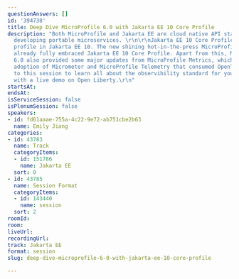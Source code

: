 ```yaml
---
questionAnswers: []
id: '394738'
title: Deep Dive MicroProfile 6.0 with Jakarta EE 10 Core Profile
description: "Both MicroProfile and Jakarta EE are cloud native API standards for
  developing portable microservices. \r\n\r\nJakarta EE 10 Core Profile was the new
  profile in Jakarta EE 10. The new shining hot-in-the-press MicroProfile 6.0 has
  already fully embraced Jakarta EE 10 Core Profile. Apart from this, MicroProfile
  6.0 also provided some major updates from MicroProfile Metrics, which enabled the
  adoption of Micrometer and MicroProfile Telemetry that consumed OpenTelemetry. Come
  to this session to learn all about the observibility standard for your microservices
  with a live demo on Open Liberty.\r\n"
startsAt: 
endsAt: 
isServiceSession: false
isPlenumSession: false
speakers:
- id: fd61aaae-755a-4c22-9e72-ab751cbe2b63
  name: Emily Jiang
categories:
- id: 43783
  name: Track
  categoryItems:
  - id: 151786
    name: Jakarta EE
  sort: 0
- id: 43785
  name: Session Format
  categoryItems:
  - id: 143440
    name: session
  sort: 2
roomId: 
room: 
liveUrl: 
recordingUrl: 
track: Jakarta EE
format: session
slug: deep-dive-microprofile-6-0-with-jakarta-ee-10-core-profile

---
```

